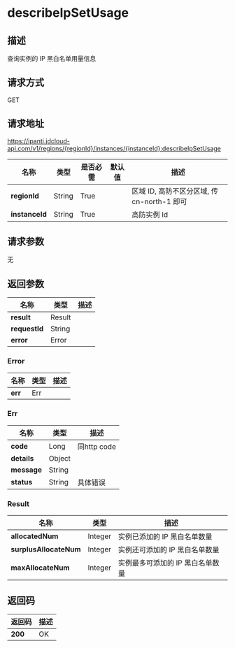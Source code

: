 # describeIpSetUsage


## 描述
查询实例的 IP 黑白名单用量信息

## 请求方式
GET

## 请求地址
https://ipanti.jdcloud-api.com/v1/regions/{regionId}/instances/{instanceId}:describeIpSetUsage

|名称|类型|是否必需|默认值|描述|
|---|---|---|---|---|
|**regionId**|String|True| |区域 ID, 高防不区分区域, 传 cn-north-1 即可|
|**instanceId**|String|True| |高防实例 Id|

## 请求参数
无


## 返回参数
|名称|类型|描述|
|---|---|---|
|**result**|Result| |
|**requestId**|String| |
|**error**|Error| |

### Error
|名称|类型|描述|
|---|---|---|
|**err**|Err| |
### Err
|名称|类型|描述|
|---|---|---|
|**code**|Long|同http code|
|**details**|Object| |
|**message**|String| |
|**status**|String|具体错误|
### Result
|名称|类型|描述|
|---|---|---|
|**allocatedNum**|Integer|实例已添加的 IP 黑白名单数量|
|**surplusAllocateNum**|Integer|实例还可添加的 IP 黑白名单数量|
|**maxAllocateNum**|Integer|实例最多可添加的 IP 黑白名单数量|

## 返回码
|返回码|描述|
|---|---|
|**200**|OK|
